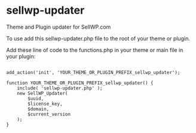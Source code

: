 sellwp-updater
==============

Theme and Plugin updater for SellWP.com


To use add this sellwp-updater.php file to the root of your theme or plugin.

Add these line of code to the functions.php in your theme or main file in your plugin:

```

add_action('init', 'YOUR_THEME_OR_PLUGIN_PREFIX_sellwp_updater');

function YOUR_THEME_OR_PLUGIN_PREFIX_sellwp_updater() {
    include( 'sellwp-updater.php' );
    new SellWP_Updater(
	    $uuid, 
	    $license_key, 
	    $domain, 
	    $current_version
    );
}

```


